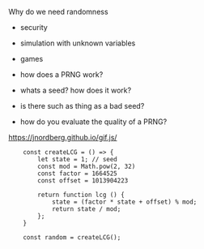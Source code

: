 Why do we need randomness

- security
- simulation with unknown variables
- games


- how does a PRNG work?
- whats a seed? how does it work?
- is there such as thing as a bad seed?
- how do you evaluate the quality of a PRNG?

https://jnordberg.github.io/gif.js/


        const createLCG = () => {
            let state = 1; // seed
            const mod = Math.pow(2, 32)
            const factor = 1664525
            const offset = 1013904223

            return function lcg () {
                state = (factor * state + offset) % mod;
                return state / mod;
            };
        }

        const random = createLCG();